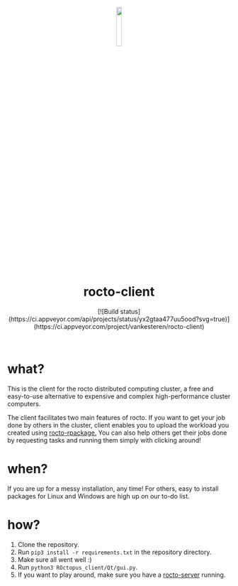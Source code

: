 <p align="center">
  <img src="https://raw.githubusercontent.com/roctoproject/rocto-server/master/rocto-icon.png" width="15%"></img>
  <h1 align="center">rocto-client</h1>
  <p align="center">
  <span> [![Build status](https://ci.appveyor.com/api/projects/status/yx2gtaa477uu5ood?svg=true)](https://ci.appveyor.com/project/vankesteren/rocto-client) </span>
  </p>
</p>
<br/>

# what?
This is the client for the rocto distributed computing cluster, a free and easy-to-use alternative to expensive and complex high-performance cluster computers.

The client facilitates two main features of rocto. If you want to get your job done by others in the cluster, client enables you to upload the workload you created using [rocto-rpackage.](https://github.com/roctoproject/rocto-rpackage) You can also help others get their jobs done by requesting tasks and running them simply with clicking around!

# when?

If you are up for a messy installation, any time! For others, easy to install packages for Linux and Windows are high up on our to-do list.

# how?

1. Clone the repository.
2. Run `pip3 install -r requirements.txt` in the repository directory.
3. Make sure all went well :)
4. Run `python3 ROctopus_client/Qt/gui.py`.
5. If you want to play around, make sure you have a [rocto-server](https://github.com/roctoproject/rocto-server) running.
